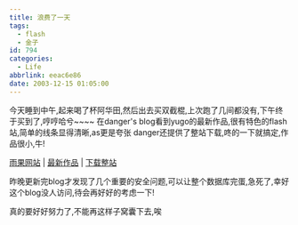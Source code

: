 ```yaml
---
title: 浪费了一天
tags:
  - flash
  - 金子
id: 794
categories:
  - Life
abbrlink: eeac6e86
date: 2003-12-15 01:05:00
---
```

今天睡到中午,起来喝了杯阿华田,然后出去买双截棍,上次跑了几间都没有,下午终于买到了,哼哼哈兮~~~~
在danger's blog看到yugo的最新作品,很有特色的flash站,简单的线条显得清晰,as更是夸张
danger还提供了整站下载,咚的一下就搞定,作品很小,牛!

[雨果网站](http://www.yugop.com/) | [最新作品](http://www.intentionallies.co.jp/) | [下载整站](http://dengjie.com/temp/intentionallies.rar)

昨晚更新完blog才发现了几个重要的安全问题,可以让整个数据库完蛋,急死了,幸好这个blog没人访问,待会再好好的考虑一下!

真的要好好努力了,不能再这样子窝囊下去,唉